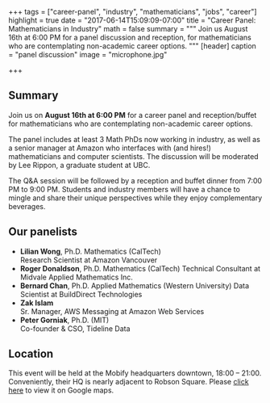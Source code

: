 +++
tags = ["career-panel", "industry", "mathematicians", "jobs", "career"]
highlight = true
date = "2017-06-14T15:09:09-07:00"
title = "Career Panel: Mathematicians in Industry"
math = false
summary = """
Join us August 16th at 6:00 PM for a panel discussion and reception, 
for mathematicians who are contemplating non-academic career
options.
"""
[header]
  caption = "panel discussion"
  image = "microphone.jpg"

+++

## Summary

Join us on **August 16th at 6:00 PM** for a career panel and reception/buffet
for mathematicians who are contemplating non-academic career
options.

The panel includes at least 3 Math PhDs now working in industry, as
well as a senior manager at Amazon who interfaces with (and hires!)
mathematicians and computer scientists. The discussion will be
moderated by Lee Rippon, a graduate student at UBC.

The Q&amp;A session will be followed by a reception and buffet dinner
from 7:00 PM to 9:00 PM. Students and industry members will have a
chance to mingle and share their unique perspectives while they enjoy
complementary beverages.

## Our panelists

* **Lilian Wong**, Ph.D. Mathematics (CalTech)  
  Research Scientist at Amazon Vancouver
* **Roger Donaldson**, Ph.D. Mathematics (CalTech)
  Technical Consultant at Midvale Applied Mathematics Inc.
* **Bernard Chan**, Ph.D. Applied Mathematics (Western University)
  Data Scientist at BuildDirect Technologies
* **Zak Islam**  
  Sr. Manager, AWS Messaging at Amazon Web Services
* **Peter Gorniak**, Ph.D. (MIT)  
  Co-founder &amp; CSO, Tideline Data

## Location

This event will be held at the Mobify headquarters downtown, 18:00
&ndash; 21:00. Conveniently, their HQ is nearly adjacent to Robson
Square. Please [click here](https://goo.gl/maps/aVGFmNH1huB2) to view it on Google maps.

